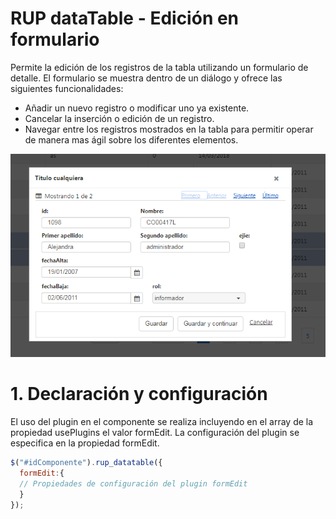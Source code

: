 # RUP dataTable - Edición en formulario

Permite la edición de los registros de la tabla utilizando un formulario de detalle. El formulario se muestra
dentro de un diálogo y ofrece las siguientes funcionalidades:

* Añadir un nuevo registro o modificar uno ya existente.
* Cancelar la inserción o edición de un registro.
* Navegar entre los registros mostrados en la tabla para permitir operar de manera mas ágil sobre los diferentes elementos.

![Imagen 1](img/rup.datatable.formEdit_1.png)

# 1. Declaración y configuración

El uso del plugin en el componente se realiza incluyendo en el array de la propiedad usePlugins el valor formEdit. La configuración del plugin se especifica en la propiedad formEdit.

```js
$("#idComponente").rup_datatable({
  formEdit:{
  // Propiedades de configuración del plugin formEdit
  }
});
```
